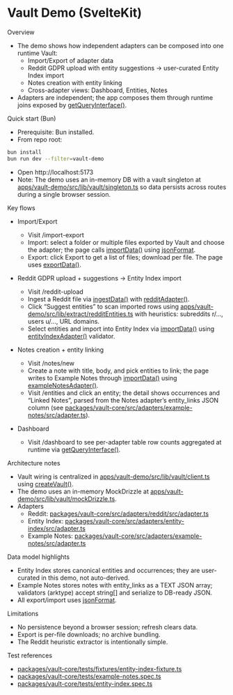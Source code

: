 # Vault Demo (SvelteKit)

Overview

- The demo shows how independent adapters can be composed into one runtime Vault:
  - Import/Export of adapter data
  - Reddit GDPR upload with entity suggestions → user-curated Entity Index import
  - Notes creation with entity linking
  - Cross-adapter views: Dashboard, Entities, Notes
- Adapters are independent; the app composes them through runtime joins exposed by [getQueryInterface()](packages/vault-core/src/core/vault.ts:317).

Quick start (Bun)

- Prerequisite: Bun installed.
- From repo root:

```sh
bun install
bun run dev --filter=vault-demo
```

- Open http://localhost:5173
- Note: The demo uses an in-memory DB with a vault singleton at [apps/vault-demo/src/lib/vault/singleton.ts](apps/vault-demo/src/lib/vault/singleton.ts) so data persists across routes during a single browser session.

Key flows

- Import/Export
  - Visit /import-export
  - Import: select a folder or multiple files exported by Vault and choose the adapter; the page calls [importData()](packages/vault-core/src/core/vault.ts:176) using [jsonFormat](packages/vault-core/src/codecs/json.ts:3).
  - Export: click Export to get a list of files; download per file. The page uses [exportData()](packages/vault-core/src/core/vault.ts:116).

- Reddit GDPR upload + suggestions → Entity Index import
  - Visit /reddit-upload
  - Ingest a Reddit file via [ingestData()](packages/vault-core/src/core/vault.ts:284) with [redditAdapter()](packages/vault-core/src/adapters/reddit/src/adapter.ts:12).
  - Click “Suggest entities” to scan imported rows using [apps/vault-demo/src/lib/extract/redditEntities.ts](apps/vault-demo/src/lib/extract/redditEntities.ts:1) with heuristics: subreddits r/..., users u/..., URL domains.
  - Select entities and import into Entity Index via [importData()](packages/vault-core/src/core/vault.ts:176) using [entityIndexAdapter()](packages/vault-core/src/adapters/entity-index/src/adapter.ts:89) validator.

- Notes creation + entity linking
  - Visit /notes/new
  - Create a note with title, body, and pick entities to link; the page writes to Example Notes through [importData()](packages/vault-core/src/core/vault.ts:176) using [exampleNotesAdapter()](packages/vault-core/src/adapters/example-notes/src/adapter.ts:147).
  - Visit /entities and click an entity; the detail shows occurrences and “Linked Notes”, parsed from the Notes adapter’s entity_links JSON column (see [packages/vault-core/src/adapters/example-notes/src/adapter.ts](packages/vault-core/src/adapters/example-notes/src/adapter.ts:1)).

- Dashboard
  - Visit /dashboard to see per-adapter table row counts aggregated at runtime via [getQueryInterface()](packages/vault-core/src/core/vault.ts:317).

Architecture notes

- Vault wiring is centralized in [apps/vault-demo/src/lib/vault/client.ts](apps/vault-demo/src/lib/vault/client.ts:1) using [createVault()](packages/vault-core/src/core/vault.ts:31).
- The demo uses an in-memory MockDrizzle at [apps/vault-demo/src/lib/vault/mockDrizzle.ts](apps/vault-demo/src/lib/vault/mockDrizzle.ts:1).
- Adapters
  - Reddit: [packages/vault-core/src/adapters/reddit/src/adapter.ts](packages/vault-core/src/adapters/reddit/src/adapter.ts:1)
  - Entity Index: [packages/vault-core/src/adapters/entity-index/src/adapter.ts](packages/vault-core/src/adapters/entity-index/src/adapter.ts:1)
  - Example Notes: [packages/vault-core/src/adapters/example-notes/src/adapter.ts](packages/vault-core/src/adapters/example-notes/src/adapter.ts:1)

Data model highlights

- Entity Index stores canonical entities and occurrences; they are user-curated in this demo, not auto-derived.
- Example Notes stores notes with entity_links as a TEXT JSON array; validators (arktype) accept string[] and serialize to DB-ready JSON.
- All export/import uses [jsonFormat](packages/vault-core/src/codecs/json.ts:3).

Limitations

- No persistence beyond a browser session; refresh clears data.
- Export is per-file downloads; no archive bundling.
- The Reddit heuristic extractor is intentionally simple.

Test references

- [packages/vault-core/tests/fixtures/entity-index-fixture.ts](packages/vault-core/tests/fixtures/entity-index-fixture.ts:1)
- [packages/vault-core/tests/example-notes.spec.ts](packages/vault-core/tests/example-notes.spec.ts:1)
- [packages/vault-core/tests/entity-index.spec.ts](packages/vault-core/tests/entity-index.spec.ts:1)
